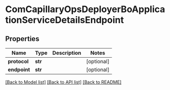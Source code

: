 # ComCapillaryOpsDeployerBoApplicationServiceDetailsEndpoint

## Properties
Name | Type | Description | Notes
------------ | ------------- | ------------- | -------------
**protocol** | **str** |  | [optional] 
**endpoint** | **str** |  | [optional] 

[[Back to Model list]](../README.md#documentation-for-models) [[Back to API list]](../README.md#documentation-for-api-endpoints) [[Back to README]](../README.md)

